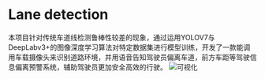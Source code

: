 # Lane detection
本项目针对传统车道线检测鲁棒性较差的现象，通过运用YOLOV7与DeepLabv3+的图像深度学习算法对特定数据集进行模型训练，开发了一款能调用车载摄像头来识别道路环境，并用语音告知驾驶员偏离车道，前方车距等驾驶信息偏离预警系统，辅助驾驶员更加安全高效的行驶。
![可视化](https://user-images.githubusercontent.com/89328970/220098900-36f5d74c-816d-4b66-95ee-b54f9d7d1861.JPG)
